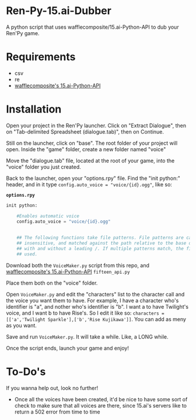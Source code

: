 # Ren-Py-15.ai-Dubber
A python script that uses wafflecomposite/15.ai-Python-API to dub your Ren'Py game.

# Requirements

* csv
* re
* [wafflecomposite's 15.ai-Python-API](https://github.com/wafflecomposite/15.ai-Python-API)

# Installation
Open your project in the Ren'Py launcher. Click on "Extract Dialogue", then on "Tab-delimited Spreadsheet (dialogue.tab)", then on Continue.

Still on the launcher, click on "base". The root folder of your project will open. Inside the "game" folder, create a new folder named "voice"

Move the "dialogue.tab" file, located at the root of your game, into the "voice" folder you just created.

Back to the launcher, open your "options.rpy" file. Find the "init python:" header, and in it type ``config.auto_voice = "voice/{id}.ogg"``, like so:

**``options.rpy``**
```py
init python:

    #Enables automatic voice 
    config.auto_voice = "voice/{id}.ogg"
    
    
    ## The following functions take file patterns. File patterns are case-
    ## insensitive, and matched against the path relative to the base directory,
    ## with and without a leading /. If multiple patterns match, the first is
    ## used.
```

Download both the ``VoiceMaker.py`` script from this repo, and [wafflecomposite's 15.ai-Python-API](https://github.com/wafflecomposite/15.ai-Python-API) ``fifteen_api.py``

Place them both on the "voice" folder.

Open ``VoiceMaker.py`` and edit the "characters" list to the character call and the voice you want them to have. For example, I have a character who's identifier is "a", and nother who's identifier is "b". I want a to have Twilight's voice, and I want b to have Rise's. So I edit it like so: ``characters = [['a','Twilight Sparkle'],['b','Rise Kujikawa']]``. You can add as meny as you want.

Save and run ``VoiceMaker.py``. It will take a while. Like, a LONG while.

Once the script ends, launch your game and enjoy!

# To-Do's

If you wanna help out, look no further! 

* Once all the voices have been created, it'd be nice to have some sort of check to make sure that all voices are there, since 15.ai's servers like to return a 502 error from time to time
